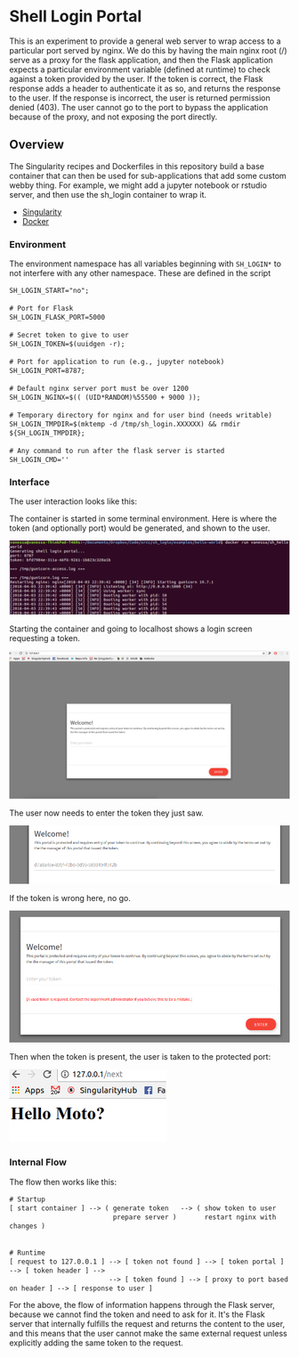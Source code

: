 # Shell Login Portal

This is an experiment to provide a general web server to wrap access to
a particular port served by nginx. We do this by having the main nginx
root (/) serve as a proxy for the flask application, and then the Flask
application expects a particular environment variable (defined at runtime)
to check against a token provided by the user. If the token is correct,
the Flask response adds a header to authenticate it as so, and returns
the response to the user. If the response is incorrect, the user is 
returned permission denied (403). The user cannot go to the port to
bypass the application because of the proxy, and not exposing the port
directly. 

## Overview
The Singularity recipes and Dockerfiles in this repository build a base container that
can then be used for sub-applications that add some custom webby thing.
For example, we might add a jupyter notebook or rstudio server, and then use the
sh_login container to wrap it.

 - [Singularity](singularity)
 - [Docker](docker)

### Environment
The environment namespace has all variables beginning with `SH_LOGIN*` to not
interfere with any other namespace. These are defined in the script []()

```
SH_LOGIN_START="no";

# Port for Flask
SH_LOGIN_FLASK_PORT=5000

# Secret token to give to user
SH_LOGIN_TOKEN=$(uuidgen -r);

# Port for application to run (e.g., jupyter notebook)
SH_LOGIN_PORT=8787;

# Default nginx server port must be over 1200
SH_LOGIN_NGINX=$(( (UID*RANDOM)%55500 + 9000 ));

# Temporary directory for nginx and for user bind (needs writable)
SH_LOGIN_TMPDIR=$(mktemp -d /tmp/sh_login.XXXXXX) && rmdir ${SH_LOGIN_TMPDIR};

# Any command to run after the flask server is started
SH_LOGIN_CMD=''
```

### Interface
The user interaction looks like this:

The container is started in some terminal environment. Here is where the
token (and optionally port) would be generated, and shown to the user.

![img/terminal.png](img/terminal.png)

Starting the container and going to localhost shows a login screen requesting
a token.

![img/login.png](img/login.png)

The user now needs to enter the token they just saw.

![img/token.png](img/token.png)

If the token is wrong here, no go.

![img/token-wrong.png](img/token-wrong.png)

Then when the token is present, the user is taken to the protected port:

![img/token-correct.png](img/token-correct.png)


### Internal Flow

The flow then works like this:

```
# Startup 
[ start container ] --> ( generate token   --> ( show token to user
                          prepare server )       restart nginx with changes )
                                         

# Runtime
[ request to 127.0.0.1 ] --> [ token not found ] --> [ token portal ] --> [ token header ] -->
                         --> [ token found ] --> [ proxy to port based on header ] --> [ response to user ]
```

For the above, the flow of information happens through the Flask server, 
because we cannot find the token and need to ask for it. It's the Flask server
that internally fulfills the request and returns the content to the user, and this
means that the user cannot make the same external request unless explicitly adding
the same token to the request. 

